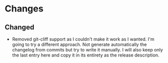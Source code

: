 # Changes

## Changed

- Removed git-cliff support as I couldn't make it work as I wanted. I'm going
  to try a different approach. Not generate automatically the changelog from
  commits but try to write it manually. I will also keep only the last entry
  here and copy it in its entirety as the release description.
